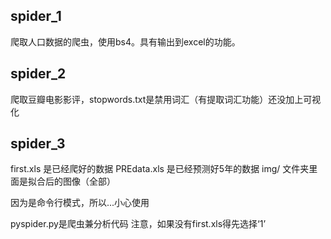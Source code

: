 ## spider_1
爬取人口数据的爬虫，使用bs4。具有输出到excel的功能。

## spider_2
爬取豆瓣电影影评，stopwords.txt是禁用词汇（有提取词汇功能）还没加上可视化

## spider_3
first.xls 是已经爬好的数据
PREdata.xls 是已经预测好5年的数据
img/ 文件夹里面是拟合后的图像（全部）

因为是命令行模式，所以...小心使用

pyspider.py是爬虫兼分析代码
注意，如果没有first.xls得先选择‘1’